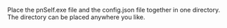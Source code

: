 Place the pnSelf.exe file and the config.json file together in one directory. The directory can be placed anywhere you like.
